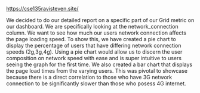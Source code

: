 https://cse135ravisteven.site/


We decided to do our detailed report on a specific part of our Grid metric on our dashboard. We are specifically looking at the network_connection column. We want to see how much our users network connection affects the page loading speed. To show this, we have created a pie chart to display the percentage of users that have differing network connection speeds (2g,3g,4g). Using a pie chart would allow us to discern the user composition on network speed with ease and is super intuitive to users seeing the graph for the first time. We also created a bar chart that displays the page load times from the varying users. This was pivotal to showcase because there is a direct correlation to those who have 3G network connection to be significantly slower than those who posess 4G internet. 